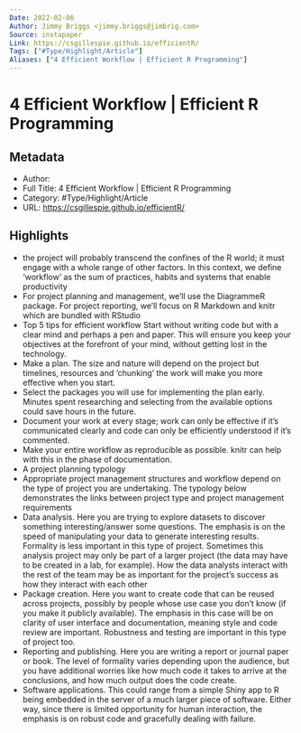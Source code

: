 ```yaml
---
Date: 2022-02-06
Author: Jimmy Briggs <jimmy.briggs@jimbrig.com>
Source: instapaper
Link: https://csgillespie.github.io/efficientR/
Tags: ["#Type/Highlight/Article"]
Aliases: ["4 Efficient Workflow | Efficient R Programming"]
---
```

# 4 Efficient Workflow | Efficient R Programming

## Metadata
- Author: 
- Full Title: 4 Efficient Workflow | Efficient R Programming
- Category: #Type/Highlight/Article
- URL: https://csgillespie.github.io/efficientR/

## Highlights
- the project will probably transcend the confines of the R world; it must engage with a whole range of other factors. In this context, we define ‘workflow’ as the sum of practices, habits and systems that enable productivity
- For project planning and management, we’ll use the DiagrammeR package. For project reporting, we’ll focus on R Markdown and knitr which are bundled with RStudio
- Top 5 tips for efficient workflow
  Start without writing code but with a clear mind and perhaps a pen and paper. This will ensure you keep your objectives at the forefront of your mind, without getting lost in the technology.
- Make a plan. The size and nature will depend on the project but timelines, resources and ‘chunking’ the work will make you more effective when you start.
- Select the packages you will use for implementing the plan early. Minutes spent researching and selecting from the available options could save hours in the future.
- Document your work at every stage; work can only be effective if it’s communicated clearly and code can only be efficiently understood if it’s commented.
- Make your entire workflow as reproducible as possible. knitr can help with this in the phase of documentation.
- A project planning typology
- Appropriate project management structures and workflow depend on the type of project you are undertaking. The typology below demonstrates the links between project type and project management requirements
- Data analysis. Here you are trying to explore datasets to discover something interesting/answer some questions. The emphasis is on the speed of manipulating your data to generate interesting results. Formality is less important in this type of project. Sometimes this analysis project may only be part of a larger project (the data may have to be created in a lab, for example). How the data analysts interact with the rest of the team may be as important for the project’s success as how they interact with each other
- Package creation. Here you want to create code that can be reused across projects, possibly by people whose use case you don’t know (if you make it publicly available). The emphasis in this case will be on clarity of user interface and documentation, meaning style and code review are important. Robustness and testing are important in this type of project too.
- Reporting and publishing. Here you are writing a report or journal paper or book. The level of formality varies depending upon the audience, but you have additional worries like how much code it takes to arrive at the conclusions, and how much output does the code create.
- Software applications. This could range from a simple Shiny app to R being embedded in the server of a much larger piece of software. Either way, since there is limited opportunity for human interaction, the emphasis is on robust code and gracefully dealing with failure.
